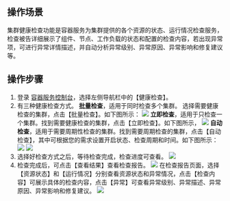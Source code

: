 ﻿## 操作场景
集群健康检查功能是容器服务为集群提供的各个资源的状态、运行情况检查服务，检查被告详细展示了组件、节点、工作负载的状态和配置的检查内容，若出现异常项，可进行异常详情描述，并自动分析异常级别、异常原因、异常影响和修复建议等。

## 操作步骤
1. 登录 [容器服务控制台](https://console.cloud.tencent.com/tke2)，选择左侧导航栏中的【健康检查】。
2. 有三种健康检查方式。
**批量检查**，适用于同时检查多个集群。
选择需要健康检查的集群，点击【批量检查】。如下图所示：
![](https://main.qcloudimg.com/raw/e782264955c22b49b0b615c925e902d1.png)
**立即检查**，适用于只检查一个集群。找到需要健康检查的集群，点击【立即检查】。如下图所示，
![](https://main.qcloudimg.com/raw/7e23d624112de08c13aa59b767933668.png)
**自动检查**，适用于需要周期性检查的集群。找到需要周期检查的集群，点击【自动检查】，其中可根据您的需求设置开启状态、检查周期和时间。如下图所示：
![](https://main.qcloudimg.com/raw/665b7b467a603d12a76b125c03ad00c4.png)
![](https://main.qcloudimg.com/raw/feced197672fdab20271f2a09cbd9211.png)
3. 选择好检查方式之后，等待检查完成，检查进度可查看。
![](https://main.qcloudimg.com/raw/05c6cc587d7a323463af9fe0452a816a.png)
4. 检查完成后，可点击【查看结果】查看检查报告。
![](https://main.qcloudimg.com/raw/6b496f3e7106293cbda0bd6c7184dda2.png)
在检查报告页面，选择【资源状态】和【运行情况】分别查看资源状态和异常情况，点击【检查内容】可展示具体的检查内容，点击【异常】可查看异常级别、异常描述、异常原因、异常影响和修复建议。
![](https://main.qcloudimg.com/raw/a39ada0b3a653282d5de7162a0920225.png)
